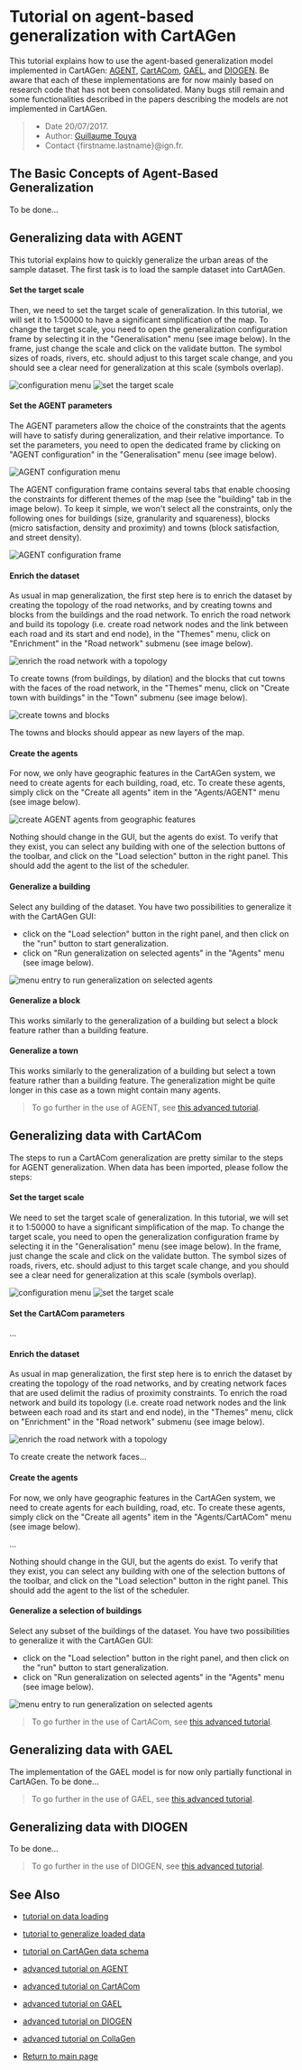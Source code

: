 # Tutorial on agent-based generalization with CartAGen
This tutorial explains how to use the agent-based generalization model implemented in CartAGen: [AGENT][2], [CartACom][3], [GAEL][4], and [DIOGEN][5]. Be aware that each of these implementations are for now mainly based on research code that has not been consolidated. Many bugs still remain and some functionalities described in the papers describing the models are not implemented in CartAGen.

> - Date 20/07/2017.
> - Author: [Guillaume Touya][1]
> - Contact {firstname.lastname}@ign.fr.



The Basic Concepts of Agent-Based Generalization
-------------
To be done...

Generalizing data with AGENT
-------------
This tutorial explains how to quickly generalize the urban areas of the sample dataset. The first task is to load the sample dataset into CartAGen.

#### [](#header-4)Set the target scale

Then, we need to set the target scale of generalization. In this tutorial, we will set it to 1:50000 to have a significant simplification of the map.
To change the target scale, you need to open the generalization configuration frame by selecting it in the "Generalisation" menu (see image below).
In the frame, just change the scale and click on the validate button. The symbol sizes of roads, rivers, etc. should adjust to this target scale change, and you should see a clear need for generalization at this scale (symbols overlap).

![configuration menu](assets/images/cartagen_config_scale.png)  ![set the target scale](assets/images/cartagen_set_scale_50k.png)

#### [](#header-4)Set the AGENT parameters
The AGENT parameters allow the choice of the constraints that the agents will have to satisfy during generalization, and their relative importance.
To set the parameters, you need to open the dedicated frame by clicking on "AGENT configuration" in the "Generalisation" menu (see image below).

![AGENT configuration menu](assets/images/AGENT_configuration_menu.png)

The AGENT configuration frame contains several tabs that enable choosing the constraints for different themes of the map (see the "building" tab in the image below).
To keep it simple, we won't select all the constraints, only the following ones for buildings (size, granularity and squareness), blocks (micro satisfaction, density and proximity) and towns (block satisfaction, and street density).

![AGENT configuration frame](assets/images/AGENT_configuration_frame.png)

#### [](#header-4)Enrich the dataset
As usual in map generalization, the first step here is to enrich the dataset by creating the topology of the road networks, and by creating towns and blocks from the buildings and the road network.
To enrich the road network and build its topology (i.e. create road network nodes and the link between each road and its start and end node), in the "Themes" menu, click on "Enrichment" in the "Road network" submenu (see image below).

![enrich the road network with a topology](assets/images/agent_road_enrichment.png)

To create towns (from buildings, by dilation) and the blocks that cut towns with the faces of the road network, in the "Themes" menu, click on "Create town with buildings" in the "Town" submenu (see image below).

![create towns and blocks](assets/images/agent_enrichment.png)

The towns and blocks should appear as new layers of the map.

#### [](#header-4)Create the agents

For now, we only have geographic features in the CartAGen system, we need to create agents for each building, road, etc.
To create these agents, simply click on the "Create all agents" item in the "Agents/AGENT" menu (see image below).

![create AGENT agents from geographic features](assets/images/AGENT_create_agents.png)

Nothing should change in the GUI, but the agents do exist.
To verify that they exist, you can select any building with one of the selection buttons of the toolbar, and click on the "Load selection" button in the right panel.
This should add the agent to the list of the scheduler.

#### [](#header-4)Generalize a building
Select any building of the dataset. You have two possibilities to generalize it with the CartAGen GUI:
- click on the "Load selection" button in the right panel, and then click on the "run" button to start generalization.
- click on "Run generalization on selected agents" in the "Agents" menu (see image below).

![menu entry to run generalization on selected agents](assets/images/agents_run_menu.png)

#### [](#header-4)Generalize a block
This works similarly to the generalization of a building but select a block feature rather than a building feature.

#### [](#header-4)Generalize a town
This works similarly to the generalization of a building but select a town feature rather than a building feature.
The generalization might be quite longer in this case as a town might contain many agents.


> To go further in the use of AGENT, see [this advanced tutorial][10].

Generalizing data with CartACom
-------------
The steps to run a CartACom generalization are pretty similar to the steps for AGENT generalization. When data has been imported, please follow the steps:

#### [](#header-4)Set the target scale

We need to set the target scale of generalization. In this tutorial, we will set it to 1:50000 to have a significant simplification of the map.
To change the target scale, you need to open the generalization configuration frame by selecting it in the "Generalisation" menu (see image below).
In the frame, just change the scale and click on the validate button. The symbol sizes of roads, rivers, etc. should adjust to this target scale change, and you should see a clear need for generalization at this scale (symbols overlap).

![configuration menu](assets/images/cartagen_config_scale.png)  ![set the target scale](assets/images/cartagen_set_scale_50k.png)


#### [](#header-4)Set the CartACom parameters
...

#### [](#header-4)Enrich the dataset
As usual in map generalization, the first step here is to enrich the dataset by creating the topology of the road networks, and by creating network faces that are used delimit the radius of proximity constraints.
To enrich the road network and build its topology (i.e. create road network nodes and the link between each road and its start and end node), in the "Themes" menu, click on "Enrichment" in the "Road network" submenu (see image below).

![enrich the road network with a topology](assets/images/agent_road_enrichment.png)

To create create the network faces...

#### [](#header-4)Create the agents

For now, we only have geographic features in the CartAGen system, we need to create agents for each building, road, etc.
To create these agents, simply click on the "Create all agents" item in the "Agents/CartACom" menu (see image below).

...

Nothing should change in the GUI, but the agents do exist.
To verify that they exist, you can select any building with one of the selection buttons of the toolbar, and click on the "Load selection" button in the right panel.
This should add the agent to the list of the scheduler.

#### [](#header-4)Generalize a selection of buildings
Select any subset of the buildings of the dataset. You have two possibilities to generalize it with the CartAGen GUI:
- click on the "Load selection" button in the right panel, and then click on the "run" button to start generalization.
- click on "Run generalization on selected agents" in the "Agents" menu (see image below).

![menu entry to run generalization on selected agents](assets/images/agents_run_menu.png)

> To go further in the use of CartACom, see [this advanced tutorial][11].

Generalizing data with GAEL
-------------
The implementation of the GAEL model is for now only partially functional in CartAGen.
To be done...

> To go further in the use of GAEL, see [this advanced tutorial][12].

Generalizing data with DIOGEN
-------------
To be done...


> To go further in the use of DIOGEN, see [this advanced tutorial][13].

See Also
-------------
- [tutorial on data loading][8]
- [tutorial to generalize loaded data][9]
- [tutorial on CartAGen data schema][7]
- [advanced tutorial on AGENT][10]
- [advanced tutorial on CartACom][11]
- [advanced tutorial on GAEL][12]
- [advanced tutorial on DIOGEN][13]
- [advanced tutorial on CollaGen][14]

- [Return to main page][6]


[1]: http://www.tandfonline.com/doi/abs/10.1080/13658810410001672881
[2]: http://icaci.org/files/documents/ICC_proceedings/ICC2001/icc2001/file/f13041.pdf
[3]: http://dx.doi.org/10.1080/13658816.2011.639302
[4]: https://www.researchgate.net/publication/221225232_Systeme_multi-agent_pour_la_deformation_en_generalisation_cartographique
[5]: http://www.tandfonline.com/doi/full/10.1080/23729333.2017.1300997
[6]: https://ignf.github.io/CartAGen
[7]: /tuto_agents.md
[8]: /tuto_import_data.md
[9]: /tuto_schema.md
[10]: /agents/AGENT_advanced.md
[11]: /agents/CartACom_advanced.md
[12]: /agents/GAEL_advanced.md
[13]: /agents/DIOGEN_advanced.md
[14]: /agents/CollaGen_advanced.md
